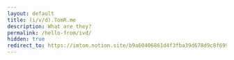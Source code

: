 ```yaml
---
layout: default
title: (i/v/d).TomR.me
description: What are they?
permalink: /hello-from/ivd/
hidden: true
redirect_to: https://imtom.notion.site/b9a60406861d4f3fba39d678d9c8f699
---
```

